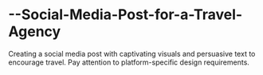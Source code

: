 # --Social-Media-Post-for-a-Travel-Agency
Creating  a social media post with captivating visuals and persuasive text to  encourage travel. Pay attention to platform-specific design requirements.

